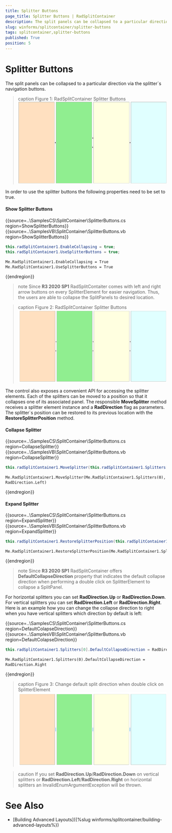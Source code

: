 ```yaml
---
title: Splitter Buttons
page_title: Splitter Buttons | RadSplitContainer
description: The split panels can be collapsed to a particular direction via the splitter`s navigation buttons.
slug: winforms/splitcontainer/splitter-buttons
tags: splitcontainer,splitter-buttons
published: True
position: 5
---
```


# Splitter Buttons

The split panels can be collapsed to a particular direction via the splitter`s navigation buttons.

>caption Figure 1: RadSplitContainer Splitter Buttons
![splitcontainer-splitter-buttons 001](images/splitcontainer-splitter-buttons001.gif)

In order to use the splitter buttons the following properties need to be set to true.

#### Show Splitter Buttons

{{source=..\SamplesCS\SplitContainer\SplitterButtons.cs region=ShowSplitterButtons}} 
{{source=..\SamplesVB\SplitContainer\SplitterButtons.vb region=ShowSplitterButtons}}
````C#
this.radSplitContainer1.EnableCollapsing = true;
this.radSplitContainer1.UseSplitterButtons = true;

````
````VB.NET
Me.RadSplitContainer1.EnableCollapsing = True
Me.RadSplitContainer1.UseSplitterButtons = True

```` 



{{endregion}}

>note Since **R3 2020 SP1** RadSplitContaiter comes with left and right arrow buttons on every SplitterElement for easier navigation. Thus, the users are able to collapse the SplitPanels to desired location.

>caption Figure 2: RadSplitContainer Splitter Buttons
![splitcontainer-splitter-buttons 001](images/splitcontainer-splitter-buttons002.gif)


The control also exposes a convenient API for accessing the splitter elements. Each of the splitters can be moved to a position so that it collapses one of its associated panel. The responsible **MoveSplitter** method receives a splitter element instance and a **RadDirection** flag as parameters. The splitter`s position can be restored to its previous location with the **RestoreSplitterPosition** method.

#### Collapse Splitter

{{source=..\SamplesCS\SplitContainer\SplitterButtons.cs region=CollapsеSplitter}} 
{{source=..\SamplesVB\SplitContainer\SplitterButtons.vb region=CollapsеSplitter}}
````C#
this.radSplitContainer1.MoveSplitter(this.radSplitContainer1.Splitters[0], RadDirection.Left);

````
````VB.NET
Me.RadSplitContainer1.MoveSplitter(Me.RadSplitContainer1.Splitters(0), RadDirection.Left)

```` 

{{endregion}}

#### Expand Splitter

{{source=..\SamplesCS\SplitContainer\SplitterButtons.cs region=ExpandSplitter}} 
{{source=..\SamplesVB\SplitContainer\SplitterButtons.vb region=ExpandSplitter}}
````C#
this.radSplitContainer1.RestoreSplitterPosition(this.radSplitContainer1.Splitters[0]);

````
````VB.NET
Me.RadSplitContainer1.RestoreSplitterPosition(Me.RadSplitContainer1.Splitters(0))

```` 

{{endregion}}

>note Since **R3 2020 SP1** RadSplitContainer offers **DefaultCollapseDirection** property that indicates the default collapse direction when performing a double click on SplitterElement to collapse a SplitPanel. 


For horizontal splitters you can set **RadDirection.Up** or **RadDirection.Down**. For vertical splitters you can set **RadDirection.Left** or **RadDirection.Right**. Here is an example how you can change the collapse direction to right when you have vertical splitters which direction by default is left:

{{source=..\SamplesCS\SplitContainer\SplitterButtons.cs region=DefaultColapseDirection}} 
{{source=..\SamplesVB\SplitContainer\SplitterButtons.vb region=DefaultColapseDirection}}
````C#
this.radSplitContainer1.Splitters[0].DefaultCollapseDirection = RadDirection.Right;

````
````VB.NET
Me.RadSplitContainer1.Splitters(0).DefaultCollapseDirection = RadDirection.Right

```` 


{{endregion}}


>caption Figure 3: Change default split direction when double click on SplitterElement
![splitcontainer-splitter-buttons 001](images/splitcontainer-splitter-buttons003.gif)

>caution If you set **RadDirection.Up**/**RadDirection.Down** on vertical splitters or **RadDirection.Left**/**RadDirection.Right** on horizontal splitters an InvalidEnumArgumentException will be thrown.



# See Also

* [Building Advanced Layouts]({%slug winforms/splitcontainer/building-advanced-layouts%})	
